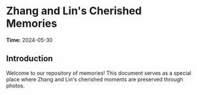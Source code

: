 # Zhang and Lin's Cherished Memories
**Time:** 2024-05-30

## Introduction
Welcome to our repository of memories! This document serves as a special place where Zhang and Lin's cherished moments are preserved through photos.

